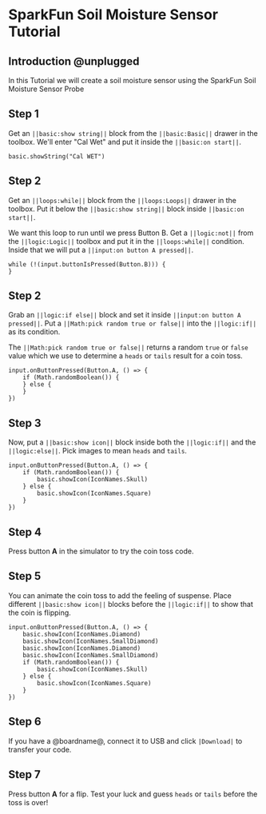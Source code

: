 # SparkFun Soil Moisture Sensor Tutorial

## Introduction @unplugged

In this Tutorial we will create a soil moisture sensor using the SparkFun Soil Moisture Sensor Probe


## Step 1

Get an ``||basic:show string||`` block from the ``||basic:Basic||`` drawer in the toolbox. We'll enter "Cal Wet" and put it inside the ``||basic:on start||``.

```blocks
basic.showString("Cal WET")
```
## Step 2

Get an ``||loops:while||`` block from the ``||loops:Loops||`` drawer in the toolbox. Put it below the ``||basic:show string||`` block inside ``||basic:on start||``.

We want this loop to run until we press Button B. Get a ``||logic:not||`` from the ``||logic:Logic||`` toolbox and put it in the ``||loops:while||`` condition. Inside that we will put a ``||input:on button A pressed||``.

```blocks
while (!(input.buttonIsPressed(Button.B))) {
}
```

## Step 2

Grab an ``||logic:if else||`` block and set it inside ``||input:on button A pressed||``. Put a ``||Math:pick random true or false||`` into the ``||logic:if||`` as its condition.


The ``||Math:pick random true or false||`` returns a random ``true`` or ``false`` value which we use to determine a ``heads`` or ``tails`` result for a coin toss.

```blocks
input.onButtonPressed(Button.A, () => {
    if (Math.randomBoolean()) {
    } else {
    }
})
```

## Step 3

Now, put a ``||basic:show icon||`` block inside both the ``||logic:if||`` and the ``||logic:else||``. Pick images to mean ``heads`` and ``tails``.

```blocks
input.onButtonPressed(Button.A, () => {
    if (Math.randomBoolean()) {
        basic.showIcon(IconNames.Skull)
    } else {
        basic.showIcon(IconNames.Square)
    }
})
```

## Step 4

Press button **A** in the simulator to try the coin toss code.

## Step 5

You can animate the coin toss to add the feeling of suspense. Place different ``||basic:show icon||`` blocks before the ``||logic:if||`` to show that the coin is flipping.

```blocks
input.onButtonPressed(Button.A, () => {
    basic.showIcon(IconNames.Diamond)
    basic.showIcon(IconNames.SmallDiamond)
    basic.showIcon(IconNames.Diamond)
    basic.showIcon(IconNames.SmallDiamond)
    if (Math.randomBoolean()) {
        basic.showIcon(IconNames.Skull)
    } else {
        basic.showIcon(IconNames.Square)
    }
})
```

## Step 6

If you have a @boardname@, connect it to USB and click ``|Download|`` to transfer your code.

## Step 7

Press button **A** for a flip. Test your luck and guess ``heads`` or ``tails`` before the toss is over!
